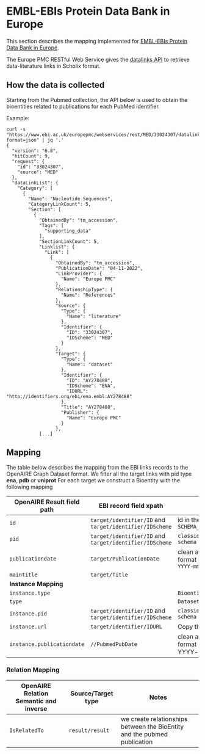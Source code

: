 # EMBL-EBIs Protein Data Bank in Europe

This section describes the mapping implemented for [EMBL-EBIs Protein Data Bank in Europe](https://www.ebi.ac.uk/).

The Europe PMC RESTful Web Service gives the [datalinks API](https://europepmc.org/RestfulWebService#!/Europe32PMC32Articles32RESTful32API) to retrieve data-literature links in Scholix format.

## How the data is collected

Starting from the Pubmed collection, the API below is used to obtain the bioentities related to publications for each PubMed identifier.

Example:

```commandline
curl -s "https://www.ebi.ac.uk/europepmc/webservices/rest/MED/33024307/datalinks?format=json" | jq '.'
{
  "version": "6.8",
  "hitCount": 9,
  "request": {
    "id": "33024307",
    "source": "MED"
  },
  "dataLinkList": {
    "Category": [
      {
        "Name": "Nucleotide Sequences",
        "CategoryLinkCount": 5,
        "Section": [
          {
            "ObtainedBy": "tm_accession",
            "Tags": [
              "supporting_data"
            ],
            "SectionLinkCount": 5,
            "Linklist": {
              "Link": [
                {
                  "ObtainedBy": "tm_accession",
                  "PublicationDate": "04-11-2022",
                  "LinkProvider": {
                    "Name": "Europe PMC"
                  },
                  "RelationshipType": {
                    "Name": "References"
                  },
                  "Source": {
                    "Type": {
                      "Name": "literature"
                    },
                    "Identifier": {
                      "ID": "33024307",
                      "IDScheme": "MED"
                    }
                  },
                  "Target": {
                    "Type": {
                      "Name": "dataset"
                    },
                    "Identifier": {
                      "ID": "AY278488",
                      "IDScheme": "ENA",
                      "IDURL": "http://identifiers.org/ebi/ena.embl:AY278488"
                    },
                    "Title": "AY278488",
                    "Publisher": {
                      "Name": "Europe PMC"
                    }
                  },
            [...]
```

## Mapping
The table below describes the mapping from the EBI links records to the OpenAIRE Graph Dataset format.
We filter all the target links with pid type **ena**, **pdb** or **uniprot**
For each target we construct a Bioentity with the following mapping


| OpenAIRE Result field path  | EBI record field xpath                                   | Notes                                                         |
|-----------------------------|----------------------------------------------------------|---------------------------------------------------------------|
| `id`                        | `target/identifier/ID` and  `target/identifier/IDScheme` | id in the form `SCHEMA_________::md5(pid)`                    |
| `pid`                       | `target/identifier/ID` and  `target/identifier/IDScheme` | `classid = classname = schema`                                |
| `publicationdate`           | `target/PublicationDate`                                 | clean and normalize the format of the date to be `YYYY-mm-dd` |
| `maintitle`                 | `target/Title`                                           |                                                               |
| **Instance Mapping**        |                                                          |                                                               |
| `instance.type`             |                                                          | `Bioentity`                                                   |
| `type`                      |                                                          | `Dataset`                                                     | 
| `instance.pid`              | `target/identifier/ID` and  `target/identifier/IDScheme` | `classid = classname = schema`                                |
| `instance.url`              | `target/identifier/IDURL`                                | Copy the value as it is                                       |
| `instance.publicationdate`  | `//PubmedPubDate`                                        | clean and normalize the format of the date to be YYYY-mm-dd   |


### Relation Mapping
| OpenAIRE Relation Semantic and inverse | Source/Target type  | Notes                                                                    |
|----------------------------------------|---------------------|--------------------------------------------------------------------------|
| `IsRelatedTo`                          | `result/result`     | we create relationships between the BioEntity and the pubmed publication |
